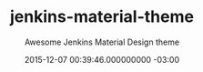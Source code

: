 ---
layout: project
title: jenkins-material-theme
subtitle: Awesome Jenkins Material Design theme
date: 2015-12-07 00:39:46.000000000 -03:00
type: post

ext_url: https://github.com/afonsof/jenkins-material-theme  
img: jenkins-material-theme.png

categories:
- projects
---